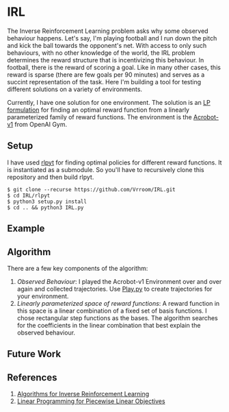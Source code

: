 # IRL

The Inverse Reinforcement Learning problem asks why some observed behaviour happens. Let's say, I'm playing football and I run down the pitch and kick the ball towards the opponent's net. With access to only such behaviours, with no other knowledge of the world, the IRL problem determines the reward structure that is incentivizing this behaviour. In football, there is the reward of scoring a goal. Like in many other cases, this reward is sparse (there are few goals per 90 minutes) and serves as a succint representation of the task. Here I'm building a tool for testing different solutions on a variety of environments. 

Currently, I have one solution for one environment. The solution is an [LP formulation](https://ai.stanford.edu/~ang/papers/icml00-irl.pdf) for finding an optimal reward function from a linearly parameterized family of reward functions. The environment is the [Acrobot-v1](https://github.com/openai/gym/blob/master/gym/envs/classic_control/acrobot.py) from OpenAI Gym.
 
## Setup

I have used [rlpyt](https://github.com/astooke/rlpyt) for finding optimal policies for different reward functions. It is instantiated as a submodule. So you'll have to recursively clone this repository and then build rlpyt.

```
$ git clone --recurse https://github.com/Vrroom/IRL.git
$ cd IRL/rlpyt
$ python3 setup.py install
$ cd .. && python3 IRL.py
```

## Example


## Algorithm

<!-- This section requires knowledge of the MDP Planning and the Reinforcement Learning Problem. See [Sutton and Barto](http://incompleteideas.net/book/RLbook2020.pdf) if required. Also, I'll start using the word *policy* instead of *behaviour* to be consistent with the standard terminology.  -->

There are a few key components of the algorithm:

1. _Observed Behaviour_: I played the Acrobot-v1 Environment over and over again and collected trajectories. Use [Play.py](https://github.com/Vrroom/IRL/blob/master/Play.py) to create trajectories for your environment.
2. _Linearly parameterized space of reward functions_: A reward function in this space is a linear combination of a fixed set of basis functions. I chose rectangular step functions as the bases. The algorithm searches for the coefficients in the linear combination that best explain the observed behaviour.

<!-- 
We assume that the observed policy is optimal for the underlying task and then iteratively shrink the space of reward function candidates. Initially, we guess a reward function and find the optimal policy under it. For a reward function to be a valid candidate, the value of the initial state under this new policy has to be less than or equal to that under the observed policy. This constraint shrinks the space of valid candidates. We find the *best* valid reward candidate (this step requires Linear Programming to optimize the objective which defines what is best). Again, an optimal policy is determined for this new reward function and further constraints are added.

 -->
## Future Work

## References

1. [Algorithms for Inverse Reinforcement Learning](https://ai.stanford.edu/~ang/papers/icml00-irl.pdf)
2. [Linear Programming for Piecewise Linear Objectives](http://www.seas.ucla.edu/~vandenbe/ee236a/lectures/pwl.pdf)
